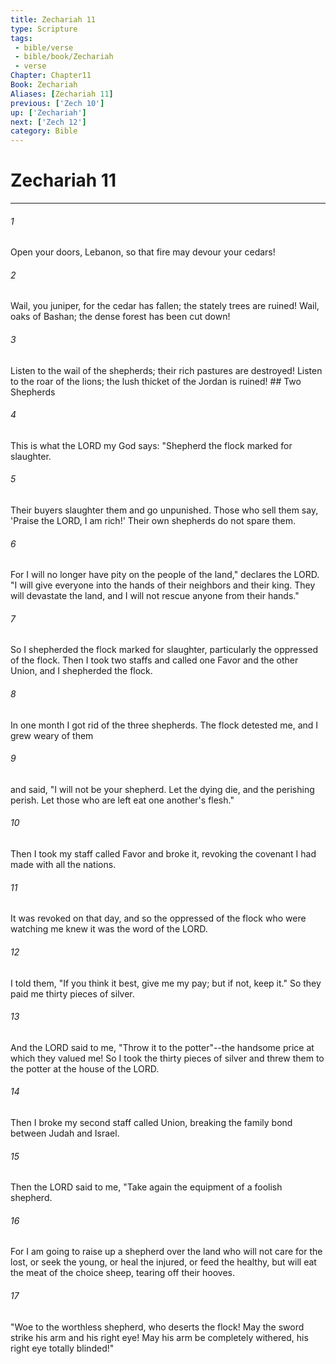 ```yaml
---
title: Zechariah 11
type: Scripture
tags:
 - bible/verse
 - bible/book/Zechariah
 - verse
Chapter: Chapter11
Book: Zechariah
Aliases: [Zechariah 11]
previous: ['Zech 10']
up: ['Zechariah']
next: ['Zech 12']
category: Bible
---
```

# Zechariah 11

***


###### 1 
Open your doors, Lebanon, so that fire may devour your cedars! 

###### 2 
Wail, you juniper, for the cedar has fallen; the stately trees are ruined! Wail, oaks of Bashan; the dense forest has been cut down! 

###### 3 
Listen to the wail of the shepherds; their rich pastures are destroyed! Listen to the roar of the lions; the lush thicket of the Jordan is ruined! ## Two Shepherds 

###### 4 
This is what the LORD my God says: "Shepherd the flock marked for slaughter. 

###### 5 
Their buyers slaughter them and go unpunished. Those who sell them say, 'Praise the LORD, I am rich!' Their own shepherds do not spare them. 

###### 6 
For I will no longer have pity on the people of the land," declares the LORD. "I will give everyone into the hands of their neighbors and their king. They will devastate the land, and I will not rescue anyone from their hands." 

###### 7 
So I shepherded the flock marked for slaughter, particularly the oppressed of the flock. Then I took two staffs and called one Favor and the other Union, and I shepherded the flock. 

###### 8 
In one month I got rid of the three shepherds. The flock detested me, and I grew weary of them 

###### 9 
and said, "I will not be your shepherd. Let the dying die, and the perishing perish. Let those who are left eat one another's flesh." 

###### 10 
Then I took my staff called Favor and broke it, revoking the covenant I had made with all the nations. 

###### 11 
It was revoked on that day, and so the oppressed of the flock who were watching me knew it was the word of the LORD. 

###### 12 
I told them, "If you think it best, give me my pay; but if not, keep it." So they paid me thirty pieces of silver. 

###### 13 
And the LORD said to me, "Throw it to the potter"--the handsome price at which they valued me! So I took the thirty pieces of silver and threw them to the potter at the house of the LORD. 

###### 14 
Then I broke my second staff called Union, breaking the family bond between Judah and Israel. 

###### 15 
Then the LORD said to me, "Take again the equipment of a foolish shepherd. 

###### 16 
For I am going to raise up a shepherd over the land who will not care for the lost, or seek the young, or heal the injured, or feed the healthy, but will eat the meat of the choice sheep, tearing off their hooves. 

###### 17 
"Woe to the worthless shepherd, who deserts the flock! May the sword strike his arm and his right eye! May his arm be completely withered, his right eye totally blinded!" 
